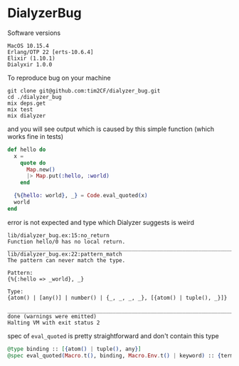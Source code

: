 # DialyzerBug

Software versions

```
MacOS 10.15.4
Erlang/OTP 22 [erts-10.6.4]
Elixir (1.10.1)
Dialyxir 1.0.0
```

To reproduce bug on your machine

```shell
git clone git@github.com:tim2CF/dialyzer_bug.git
cd ./dialyzer_bug
mix deps.get
mix test
mix dialyzer
```

and you will see output which is caused by this simple function (which works fine in tests)

```elixir
def hello do
  x =
    quote do
      Map.new()
      |> Map.put(:hello, :world)
    end

  {%{hello: world}, _} = Code.eval_quoted(x)
  world
end
```

error is not expected and type which Dialyzer suggests is weird

```
lib/dialyzer_bug.ex:15:no_return
Function hello/0 has no local return.
________________________________________________________________________________
lib/dialyzer_bug.ex:22:pattern_match
The pattern can never match the type.

Pattern:
{%{:hello => _world}, _}

Type:
{atom() | [any()] | number() | {_, _, _, _}, [{atom() | tuple(), _}]}

________________________________________________________________________________
done (warnings were emitted)
Halting VM with exit status 2
```

spec of `eval_quoted` is pretty straightforward and don't contain this type

```elixir
@type binding :: [{atom() | tuple(), any}]
@spec eval_quoted(Macro.t(), binding, Macro.Env.t() | keyword) :: {term, binding}
```
